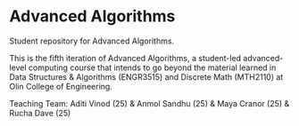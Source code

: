 # Advanced Algorithms
Student repository for Advanced Algorithms.

This is the fifth iteration of Advanced Algorithms, a student-led advanced-level computing course that intends to go beyond the material learned in Data Structures & Algorithms (ENGR3515) and Discrete Math (MTH2110) at Olin College of Engineering.

Teaching Team: Aditi Vinod (25) & Anmol Sandhu (25) & Maya Cranor (25) & Rucha Dave (25)
